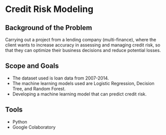 # Credit Risk Modeling

## Background of the Problem
Carrying out a project from a lending company (multi-finance), where the client wants to increase accuracy in assessing and managing credit risk, so that they can optimize their business decisions and reduce potential losses.

## Scope and Goals
- The dataset used is loan data from 2007-2014.
- The machine learning models used are Logistic Regression, Decision Tree, and Random Forest.
- Developing a machine learning model that can predict credit risk.

## Tools
- Python
- Google Colaboratory
